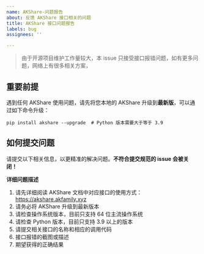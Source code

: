 ```yaml
---
name: AKShare-问题报告
about: 反馈 AKShare 接口相关的问题
title: AKShare 接口问题报告
labels: bug
assignees: ''

---
```


> 由于开源项目维护工作量较大，本 issue 只接受接口报错问题，如有更多问题，网络上有很多相关方案，

## 重要前提

遇到任何 AKShare 使用问题，请先将您本地的 AKShare 升级到**最新版**，可以通过如下命令升级：

```
pip install akshare --upgrade  # Python 版本需要大于等于 3.9
```

## 如何提交问题

请提交以下相关信息，以更精准的解决问题。**不符合提交规范的 issue 会被关闭！**

**详细问题描述**

1. 请先详细阅读 AKShare 文档中对应接口的使用方式：https://akshare.akfamily.xyz
2. 请务必将 AKShare 升级到最新版本
3. 请检查操作系统版本，目前只支持 64 位主流操作系统
4. 请检查 Python 版本，目前只支持 3.9 以上的版本
5. 请提交相关接口的名称和相应的调用代码
6. 接口报错的截图或描述
7. 期望获得的正确结果
